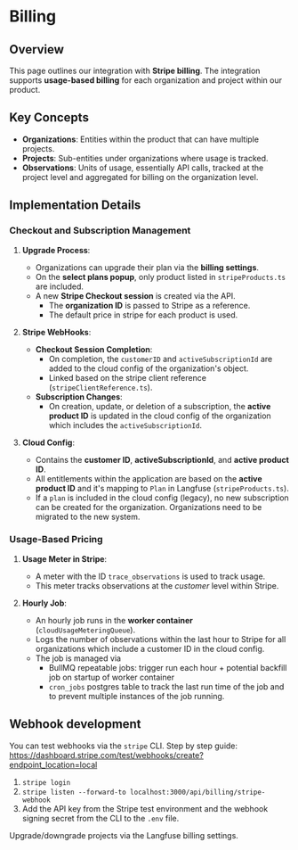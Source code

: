 # Billing

## Overview

This page outlines our integration with **Stripe billing**. The integration supports **usage-based billing** for each organization and project within our product.

## Key Concepts

- **Organizations**: Entities within the product that can have multiple projects.
- **Projects**: Sub-entities under organizations where usage is tracked.
- **Observations**: Units of usage, essentially API calls, tracked at the project level and aggregated for billing on the organization level.

## Implementation Details

### Checkout and Subscription Management

1. **Upgrade Process**:

   - Organizations can upgrade their plan via the **billing settings**.
   - On the **select plans popup**, only product listed in `stripeProducts.ts` are included.
   - A new **Stripe Checkout session** is created via the API.
     - The **organization ID** is passed to Stripe as a reference.
     - The default price in stripe for each product is used.

2. **Stripe WebHooks**:

   - **Checkout Session Completion**:
     - On completion, the `customerID` and `activeSubscriptionId` are added to the cloud config of the organization's object.
     - Linked based on the stripe client reference (`stripeClientReference.ts`).
   - **Subscription Changes**:
     - On creation, update, or deletion of a subscription, the **active product ID** is updated in the cloud config of the organization which includes the `activeSubscriptionId`.

3. **Cloud Config**:
   - Contains the **customer ID**, **activeSubscriptionId**, and **active product ID**.
   - All entitlements within the application are based on the **active product ID** and it's mapping to `Plan` in Langfuse (`stripeProducts.ts`).
   - If a `plan` is included in the cloud config (legacy), no new subscription can be created for the organization. Organizations need to be migrated to the new system.

### Usage-Based Pricing

1. **Usage Meter in Stripe**:

   - A meter with the ID `trace_observations` is used to track usage.
   - This meter tracks observations at the _customer_ level within Stripe.

2. **Hourly Job**:

   - An hourly job runs in the **worker container** (`cloudUsageMeteringQueue`).
   - Logs the number of observations within the last hour to Stripe for all organizations which include a customer ID in the cloud config.
   - The job is managed via
     - BullMQ repeatable jobs: trigger run each hour + potential backfill job on startup of worker container
     - `cron_jobs` postgres table to track the last run time of the job and to prevent multiple instances of the job running.

## Webhook development

You can test webhooks via the `stripe` CLI. Step by step guide: https://dashboard.stripe.com/test/webhooks/create?endpoint_location=local

1. `stripe login`
2. `stripe listen --forward-to localhost:3000/api/billing/stripe-webhook`
3. Add the API key from the Stripe test environment and the webhook signing secret from the CLI to the `.env` file.

Upgrade/downgrade projects via the Langfuse billing settings.
